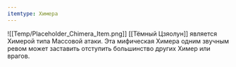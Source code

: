 ```yaml
---
itemtype: Химера
---
```

![[Temp/Placeholder_Chimera_Item.png]]
[[Тёмный Цзяолун]] является Химерой типа Массовой атаки. Эта мифическая Химера одним звучным ревом может заставить отступить большинство других Химер или врагов.
